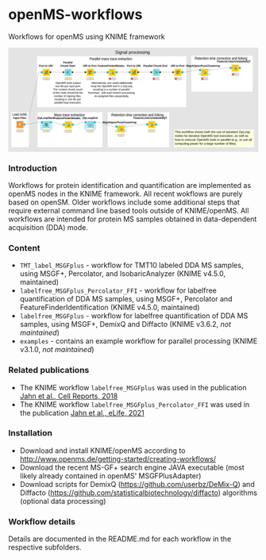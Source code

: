 # openMS-workflows

Workflows for openMS using KNIME framework

<img src="examples/workflow.png" style="display: block; margin: auto;" />

### Introduction

Workflows for protein identification and quantification are implemented as openMS nodes in the KNIME framework. 
All recent wokflows are purely based on openSM. Older workflows include some additional steps that require external command line based tools outside of KNIME/openMS.
All workflows are intended for protein MS samples obtained in data-dependent acquisition (DDA) mode.

### Content

- `TMT_label_MSGFplus` - workflow for TMT10 labeled DDA MS samples, using MSGF+, Percolator, and IsobaricAnalyzer (KNIME v4.5.0, maintained)
- `labelfree_MSGFplus_Percolator_FFI` - workflow for labelfree quantification of DDA MS samples, using MSGF+, Percolator and FeatureFinderIdentification (KNIME v4.5.0, maintained)
- `labelfree_MSGFplus` - workflow for labelfree quantification of DDA MS samples, using MSGF+, DemixQ and Diffacto (KNIME v3.6.2, *not maintained*)
- `examples` - contains an example workflow for parallel processing (KNIME v3.1.0, *not maintained*)


### Related publications

- The KNIME workflow `labelfree_MSGFplus` was used in the publication [Jahn et al., Cell Reports, 2018](https://www.cell.com/cell-reports/fulltext/S2211-1247(18)31485-2)
- The KNIME workflow `labelfree_MSGFplus_Percolator_FFI` was used in the publication [Jahn et al., eLife, 2021](https://www.cell.com/cell-reports/fulltext/S2211-1247(18)31485-2)

### Installation

- Download and install KNIME/openMS according to http://www.openms.de/getting-started/creating-workflows/
- Download the recent MS-GF+ search engine JAVA executable (most likely already contained in openMS' MSGFPlusAdapter)
- Download scripts for DemixQ (https://github.com/userbz/DeMix-Q) and Diffacto (https://github.com/statisticalbiotechnology/diffacto) algorithms (optional data processing)

### Workflow details

Details are documented in the README.md for each workflow in the respective subfolders.

